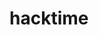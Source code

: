 # hacktime



<!--

Your business is unique, so your website should be too. I transform your concepts into powerful websites that help you stand out in the digital landscape.
I'm here to simplify your online journey. Let's work together to create websites that cater to your clients and drive business growth.



Home page 

Picture of 3 phones

with web designs on them 

Google search engine optimized sites 


Lets talk should pull up a modal 

Lets work Together!

what is your budget? 
0-1k 1-5k 10k + 

What kind of site do you want us to build for yo? 

What is your email? 


Newsletter ? 
https://www.efinitytech.com/newsletter-cms.aspx




Text reminders Email confirmation, instagram feed, google maps. Whatever you want on your site we can make it happen. 
creating newsletter
acquiring domains 
special admin properties? 
creating 

 -->
